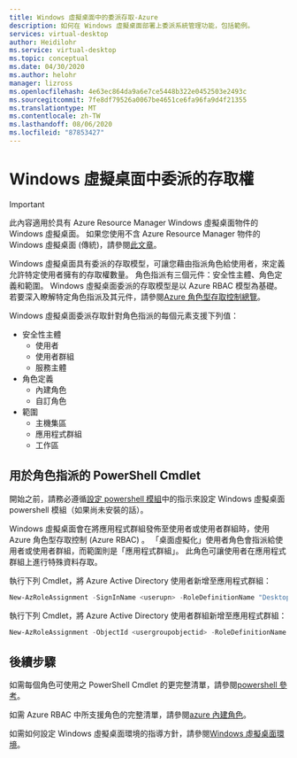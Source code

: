 ```yaml
---
title: Windows 虛擬桌面中的委派存取-Azure
description: 如何在 Windows 虛擬桌面部署上委派系統管理功能，包括範例。
services: virtual-desktop
author: Heidilohr
ms.service: virtual-desktop
ms.topic: conceptual
ms.date: 04/30/2020
ms.author: helohr
manager: lizross
ms.openlocfilehash: 4e63ec864da9a6e7ce5448b322e0452503e2493c
ms.sourcegitcommit: 7fe8df79526a0067be4651ce6fa96fa9d4f21355
ms.translationtype: MT
ms.contentlocale: zh-TW
ms.lasthandoff: 08/06/2020
ms.locfileid: "87853427"
---
```

# <a name="delegated-access-in-windows-virtual-desktop"></a>Windows 虛擬桌面中委派的存取權

>[!IMPORTANT]
>此內容適用於具有 Azure Resource Manager Windows 虛擬桌面物件的 Windows 虛擬桌面。 如果您使用不含 Azure Resource Manager 物件的 Windows 虛擬桌面 (傳統)，請參閱[此文章](./virtual-desktop-fall-2019/delegated-access-virtual-desktop-2019.md)。

Windows 虛擬桌面具有委派的存取模型，可讓您藉由指派角色給使用者，來定義允許特定使用者擁有的存取權數量。 角色指派有三個元件：安全性主體、角色定義和範圍。 Windows 虛擬桌面委派的存取模型是以 Azure RBAC 模型為基礎。 若要深入瞭解特定角色指派及其元件，請參閱[Azure 角色型存取控制總覽](../role-based-access-control/built-in-roles.md)。

Windows 虛擬桌面委派存取針對角色指派的每個元素支援下列值：

* 安全性主體
    * 使用者
    * 使用者群組
    * 服務主體
* 角色定義
    * 內建角色
    * 自訂角色
* 範圍
    * 主機集區
    * 應用程式群組
    * 工作區

## <a name="powershell-cmdlets-for-role-assignments"></a>用於角色指派的 PowerShell Cmdlet

開始之前，請務必遵循[設定 powershell 模組](powershell-module.md)中的指示來設定 Windows 虛擬桌面 powershell 模組（如果尚未安裝的話）。

Windows 虛擬桌面會在將應用程式群組發佈至使用者或使用者群組時，使用 Azure 角色型存取控制 (Azure RBAC) 。 「桌面虛擬化」使用者角色會指派給使用者或使用者群組，而範圍則是「應用程式群組」。 此角色可讓使用者在應用程式群組上進行特殊資料存取。  

執行下列 Cmdlet，將 Azure Active Directory 使用者新增至應用程式群組：

```powershell
New-AzRoleAssignment -SignInName <userupn> -RoleDefinitionName "Desktop Virtualization User" -ResourceName <appgroupname> -ResourceGroupName <resourcegroupname> -ResourceType 'Microsoft.DesktopVirtualization/applicationGroups'  
```

執行下列 Cmdlet，將 Azure Active Directory 使用者群組新增至應用程式群組：

```powershell
New-AzRoleAssignment -ObjectId <usergroupobjectid> -RoleDefinitionName "Desktop Virtualization User" -ResourceName <appgroupname> -ResourceGroupName <resourcegroupname> -ResourceType 'Microsoft.DesktopVirtualization/applicationGroups' 
```

## <a name="next-steps"></a>後續步驟

如需每個角色可使用之 PowerShell Cmdlet 的更完整清單，請參閱[powershell 參考](/powershell/windows-virtual-desktop/overview)。

如需 Azure RBAC 中所支援角色的完整清單，請參閱[azure 內建角色](../role-based-access-control/built-in-roles.md)。

如需如何設定 Windows 虛擬桌面環境的指導方針，請參閱[Windows 虛擬桌面環境](environment-setup.md)。
